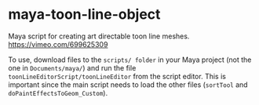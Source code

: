 # maya-toon-line-object
Maya script for creating art directable toon line meshes.
https://vimeo.com/699625309

To use, download files to the `scripts/ folder` in your Maya project (not the one in `Documents/maya/`) and run the file `toonLineEditorScript/toonLineEditor` from the script editor. This is important since the main script needs to load the other files (`sortTool` and `doPaintEffectsToGeom_Custom`).